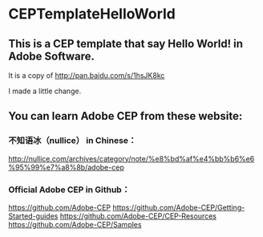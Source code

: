 # CEPTemplateHelloWorld

## This is a CEP template that say Hello World! in Adobe Software.

It is a copy of http://pan.baidu.com/s/1hsJK8kc

I made a little change.

## You can learn Adobe CEP from these website:

### 不知语冰（nullice） in Chinese：
http://nullice.com/archives/category/note/%e8%bd%af%e4%bb%b6%e6%95%99%e7%a8%8b/adobe-cep

### Official Adobe CEP in Github：
https://github.com/Adobe-CEP
https://github.com/Adobe-CEP/Getting-Started-guides
https://github.com/Adobe-CEP/CEP-Resources
https://github.com/Adobe-CEP/Samples
